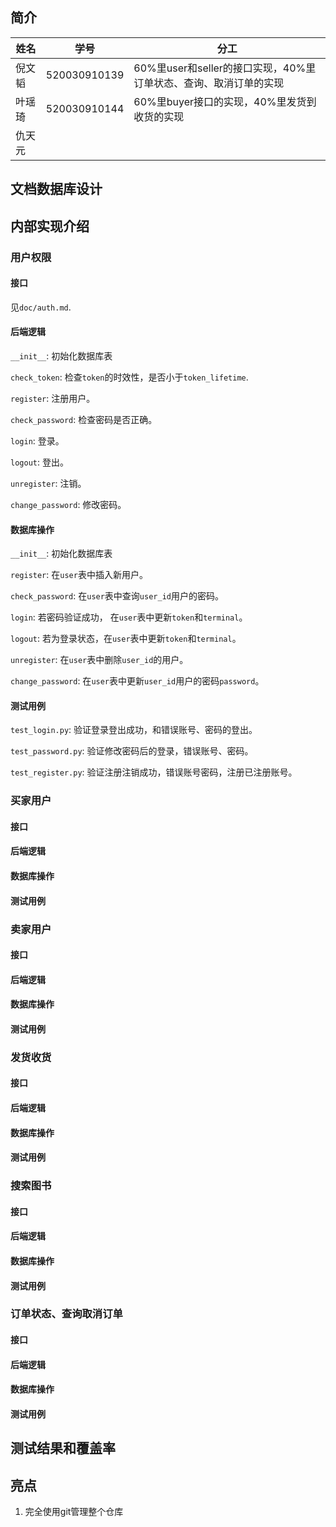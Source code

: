 ## 简介
姓名 | 学号 | 分工
--- | --- | ---
倪文韬 |  520030910139 | 60%里user和seller的接口实现，40%里订单状态、查询、取消订单的实现
叶瑶琦 | 520030910144 | 60%里buyer接口的实现，40%里发货到收货的实现
仇天元 |  | 

## 文档数据库设计



## 内部实现介绍

### 用户权限

#### 接口

见`doc/auth.md`.

#### 后端逻辑

`__init__`: 初始化数据库表

`check_token`: 检查`token`的时效性，是否小于`token_lifetime`.

`register`: 注册用户。

`check_password`: 检查密码是否正确。

`login`: 登录。

`logout`: 登出。

`unregister`: 注销。

`change_password`: 修改密码。

#### 数据库操作

`__init__`: 初始化数据库表

`register`: 在`user`表中插入新用户。

`check_password`: 在`user`表中查询`user_id`用户的密码。

`login`: 若密码验证成功， 在`user`表中更新`token`和`terminal`。

`logout`: 若为登录状态，在`user`表中更新`token`和`terminal`。

`unregister`: 在`user`表中删除`user_id`的用户。

`change_password`: 在`user`表中更新`user_id`用户的密码`password`。

#### 测试用例

`test_login.py`: 验证登录登出成功，和错误账号、密码的登出。

`test_password.py`: 验证修改密码后的登录，错误账号、密码。

`test_register.py`: 验证注册注销成功，错误账号密码，注册已注册账号。

### 买家用户

#### 接口

#### 后端逻辑

#### 数据库操作

#### 测试用例

### 卖家用户

#### 接口

#### 后端逻辑

#### 数据库操作

#### 测试用例

### 发货收货 

#### 接口

#### 后端逻辑

#### 数据库操作

#### 测试用例

### 搜索图书

#### 接口

#### 后端逻辑

#### 数据库操作

#### 测试用例

### 订单状态、查询取消订单

#### 接口

#### 后端逻辑

#### 数据库操作

#### 测试用例

## 测试结果和覆盖率

## 亮点
1. 完全使用git管理整个仓库